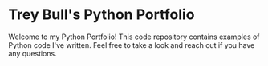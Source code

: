 # Trey Bull's Python Portfolio

Welcome to my Python Portfolio! This code repository contains examples of Python code I've written. Feel free to take a look and reach out if you have any questions.
